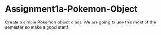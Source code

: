 # Assignment1a-Pokemon-Object

Create a simple Pokemon object class. We are going to use this most of the semester so make a good start!
